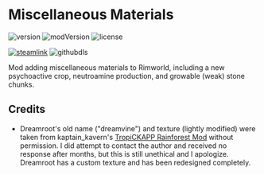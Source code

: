 # Miscellaneous Materials
![version](https://img.shields.io/badge/RimWorld-1.2-brightgreen.svg) ![modVersion](https://img.shields.io/github/v/release/dninemfive/miscmats?color=brightgreen&label=Mod%20version) ![license](https://img.shields.io/badge/License-MIT-brightgreen.svg)

[![steamlink](https://raster.shields.io/steam/downloads/1610392978.png?color=blue&label=Workshop&logo=steam)](https://steamcommunity.com/sharedfiles/filedetails/?id=1610392978) ![githubdls](https://img.shields.io/github/downloads/dninemfive/miscmats/total?color=blue&label=Github&logo=github)

Mod adding miscellaneous materials to Rimworld, including a new psychoactive crop, neutroamine production, and growable (weak) stone chunks.

## Credits
- Dreamroot's old name ("dreamvine") and texture (lightly modified) were taken from kaptain_kavern's [TropiCKAPP Rainforest Mod](https://steamcommunity.com/sharedfiles/filedetails/?id=1110093272) without permission. I did attempt to contact the author and received no response after months, but this is still unethical and I apologize. Dreamroot has a custom texture and has been redesigned completely.
